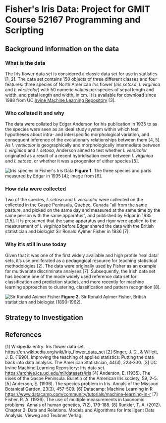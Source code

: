 # Fisher's Iris Data: Project for GMIT Course 52167 Programming and Scripting

## Background information on the data
### What is the data
The Iris flower data set is considered a classic data set for use in statistics [1, 2].  The data set contains 150 objects of three different classes and four features: three species of North American *Iris* flower (*Iris setosa*, *I. virginica* and *I. versicolor*) with 50 numeric values per species of sepal length and width, and petal length and width, in cm.  It is available for download since 1988 from UC [Irvine Machine Learning Repository](https://archive.ics.uci.edu/ml/datasets/iris) [3].

### Who collated it and why
The data were collated by Edgar Anderson for his publication in 1935 to as the species were seen as an ideal study system within which test hypotheses about intra- and interspecific morphological variation, and consequent inference of the evolutionary relationships between them [4, 5]. As *I. versicolor* is geographically and morphologically intermediate between *I. virginica* and *I. setosa*, Anderson aimed to test whether *I. versicolor* originated as a result of a recent hybridisation event between *I. virginica* and *I. setosa*, or whether it was a progenitor of either species [5].  

![Iris species in Fisher's Iris Data](https://s3.amazonaws.com/assets.datacamp.com/blog_assets/Machine+Learning+R/iris-machinelearning.png)
**Figure 1.** The three species and parts measured by Edgar in 1935 [4]; image from [6].

### How data were collected
Two of the species, *I. setosa* and *I. versicolor* were collected on the collected in the Gaspé Peninsula, Quebec, Canada "all from the same pasture, and picked on the same day and measured at the same time by the same person with the same apparatus", and published by Edgar in 1935 [1,5].  It is presumed that the same apparatus and rigor were applied to the measurement of *I. virginica* before Edgar shared the data with the British statistician and biologist Sir Ronald Aylmer Fisher in 1936 [7].  

### Why it’s still in use today
Given that it was one of the first widely available and high profile ‘real data’ sets, it’s use proliferated as a pedagogical resource for teaching statistical methodologies [2].  The data were originally used by Fisher as an example for multivariate discriminate analyses [7].  Subsequently, the Irish data set has become one of the mode widely used reference data set for classification and prediction studies, and more recently for machine learning approaches to clustering, classification and pattern recognition [8]. 

![Sir Ronald Aylmer Fisher](http://www.swlearning.com/quant/kohler/stat/biographical_sketches/Fisher_3.jpeg)
**Figure 2.** Sir Ronald Aylmer Fisher, British statistician and biologist (1890-1962).

## Strategy to Investigation

## References

[1]	Wikipedia entry: Iris flower data set.
	https://en.wikipedia.org/wiki/Iris_flower_data_set
[2]	Singer, J. D., & Willett, J. B. (1990). Improving the teaching of applied statistics: Putting the data back into data analysis. The American Statistician, 44(3), 223-230.
[3]	UC Irvine Machine Learning Repository: Iris data set.
	https://archive.ics.uci.edu/ml/datasets/iris
[4]	Anderson, E. (1935). The irises of the Gaspe Peninsula. Bulletin of the American Iris society, 59, 2-5.
[5]	Anderson, E. (1936). The species problem in Iris. Annals of the Missouri Botanical Garden, 23(3), 457-509.
[6]	Datacamp: Machine Learning in R
	https://www.datacamp.com/community/tutorials/machine-learning-in-r
[7]	Fisher, R. A. (1936). The use of multiple measurements in taxonomic problems. Annals of human genetics, 7(2), 179-188.
[8]	Runkler, T. A. (2012). Chapter 2: Data and Relations. Models and Algorithms for Intelligent Data Analysis. Vieweg and Teubner Verlag.


